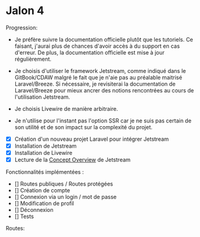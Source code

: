 
# Jalon 4

<description>

Progression:

- Je préfère suivre la documentation officielle plutôt que les tutoriels. Ce faisant, j'aurai plus de chances d'avoir accès à du support en cas d'erreur. 
De plus, la documentation officielle est mise à jour régulièrement.

- Je choisis d'utiliser le framework Jetstream, comme indiqué dans le GitBook/CDAW malgré le fait que je n'aie pas au préalable maitrisé Laravel/Breeze. Si nécessaire, 
je revisiterai la documentation de Laravel/Breeze pour mieux ancrer des notions rencontrées au cours de l'utilisation Jetstream.
- Je choisis Livewire de manière arbitraire.
- Je n'utilise pour l'instant pas l'option SSR car je ne suis pas certain de son utilité et de son impact sur la complexité du projet. 

- [x] Création d'un nouveau projet Laravel pour intégrer Jetstream
- [x] Installation de Jetstream
- [x] Installation de Livewire
- [x] Lecture de la [Concept Overview](https://jetstream.laravel.com/2.x/concept-overview.html) de Jetstream

Fonctionnalités implémentées :

- [] Routes publiques / Routes protégées
- [] Création de compte
- [] Connexion via un login / mot de passe
- [] Modification de profil
- [] Déconnexion
- [] Tests


Routes:

